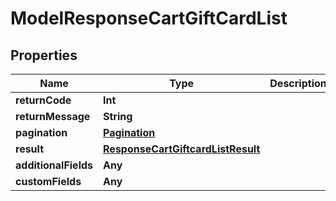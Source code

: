 

# ModelResponseCartGiftCardList


## Properties

Name | Type | Description | Notes
------------ | ------------- | ------------- | -------------
**returnCode** | **Int** |  |  [optional]
**returnMessage** | **String** |  |  [optional]
**pagination** | [**Pagination**](Pagination.md) |  |  [optional]
**result** | [**ResponseCartGiftcardListResult**](ResponseCartGiftcardListResult.md) |  |  [optional]
**additionalFields** | **Any** |  |  [optional]
**customFields** | **Any** |  |  [optional]



